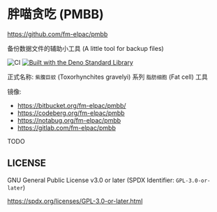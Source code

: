 # 胖喵贪吃 (PMBB)

<https://github.com/fm-elpac/pmbb>

备份数据文件的辅助小工具 (A little tool for backup files)

![CI](https://github.com/fm-elpac/pmbb/actions/workflows/ci.yml/badge.svg)
[![Built with the Deno Standard Library](https://raw.githubusercontent.com/denoland/deno_std/main/badge.svg)](https://jsr.io/@std)

正式名称: `紫腹巨蚊` (Toxorhynchites gravelyi) 系列 `脂肪细胞` (Fat cell) 工具

镜像:

- <https://bitbucket.org/fm-elpac/pmbb/>
- <https://codeberg.org/fm-elpac/pmbb>
- <https://notabug.org/fm-elpac/pmbb>
- <https://gitlab.com/fm-elpac/pmbb>

TODO

## LICENSE

GNU General Public License v3.0 or later (SPDX Identifier: `GPL-3.0-or-later`)

<https://spdx.org/licenses/GPL-3.0-or-later.html>
